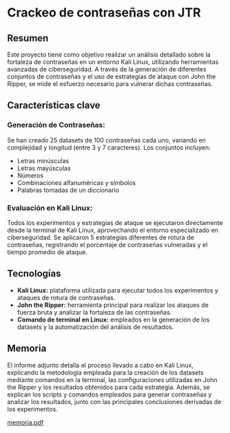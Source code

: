 # Crackeo de contraseñas con JTR

## Resumen

  Este proyecto tiene como objetivo realizar un análisis detallado sobre la fortaleza de contraseñas en un entorno Kali Linux, utilizando herramientas avanzadas de ciberseguridad.
A través de la generación de diferentes conjuntos de contraseñas y el uso de estrategias de ataque con John the Ripper, se mide el esfuerzo necesario para vulnerar dichas contraseñas.

## Características clave

### Generación de Contraseñas:

  Se han creado 25 datasets de 100 contraseñas cada uno, variando en complejidad y longitud (entre 3 y 7 caracteres). Los conjuntos incluyen:
  - Letras minúsculas
  - Letras mayúsculas
  - Números
  - Combinaciones alfanuméricas y símbolos
  - Palabras tomadas de un diccionario

### Evaluación en Kali Linux:

  Todos los experimentos y estrategias de ataque se ejecutaron directamente desde la terminal de Kali Linux, aprovechando el entorno especializado en ciberseguridad. 
Se aplicaron 5 estrategias diferentes de rotura de contraseñas, registrando el porcentaje de contraseñas vulneradas y el tiempo promedio de ataque.
  
## Tecnologías

  - **Kali Linux:** plataforma utilizada para ejecutar todos los experimentos y ataques de rotura de contraseñas.
  - **John the Ripper:** herramienta principal para realizar los ataques de fuerza bruta y analizar la fortaleza de las contraseñas.
  - **Comando de terminal en Linux:** empleados en la generación de los datasets y la automatización del análisis de resultados.

## Memoria

  El informe adjunto detalla el proceso llevado a cabo en Kali Linux, explicando la metodología empleada para la creación de los datasets mediante comandos en la terminal, las configuraciones utilizadas en John the Ripper y los resultados obtenidos para cada estrategia. 
Además, se explican los scripts y comandos empleados para generar contraseñas y analizar los resultados, junto con las principales conclusiones derivadas de los experimentos.

[memoria.pdf](https://github.com/Ari-Potente/Password-Cracking-with-JTR/blob/main/Practica1_Ciberseguridad_Memoria.pdf)
